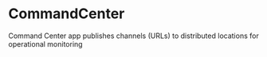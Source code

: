 CommandCenter
=============

Command Center app publishes channels (URLs) to distributed locations for operational monitoring
